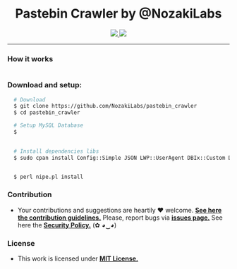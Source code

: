 <p align="center">
  <h1 align="center">Pastebin Crawler by @NozakiLabs</h1>
  <p align="center"></p>

  <p align="center">
    <a href="https://github.com/NozakiLabs/pastebin_crawler/blob/master/LICENSE.md">
      <img src="https://img.shields.io/badge/license-MIT-blue.svg">
    </a>
    <a href="https://github.com/NozakiLabs/pastebin_crawler/releases">
      <img src="https://img.shields.io/badge/version-0.9-blue.svg">
    </a>
  </p>
</p>

---


### How it works
```
```

### Download and setup:
```bash
  # Download
  $ git clone https://github.com/NozakiLabs/pastebin_crawler
  $ cd pastebin_crawler

  # Setup MySQL Database
  $ 

    
  # Install dependencies libs 
  $ sudo cpan install Config::Simple JSON LWP::UserAgent DBIx::Custom DBD::mysql 


  $ perl nipe.pl install
```


### Contribution

- Your contributions and suggestions are heartily ♥ welcome. [**See here the contribution guidelines.**](/.github/CONTRIBUTING.md) Please, report bugs via [**issues page.**](https://github.com/NozakiLabs/pastebin_crawler/issues) See here the [**Security Policy.**](./github/SECURITY.md) (✿ ◕‿◕) 

### License

- This work is licensed under [**MIT License.**](https://github.com/NozakiLabs/pastebin_crawler/blob/master/LICENSE.md)